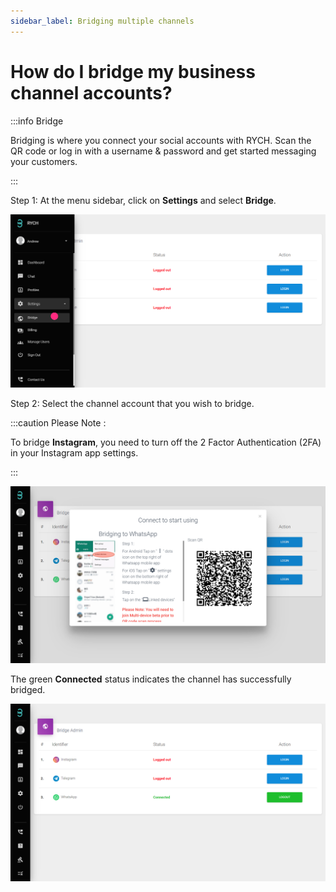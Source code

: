 ```yaml
---
sidebar_label: Bridging multiple channels
---
```


# How do I bridge my business channel accounts?
 
:::info Bridge

Bridging is where you connect your social accounts with RYCH. Scan the QR code or log in with a username & password and get started messaging your customers.

:::

Step 1: At the menu sidebar, click on **Settings** and select **Bridge**.

![image info](../../../static/img/q3/step1.png)

Step 2: Select the channel account that you wish to bridge.

:::caution Please Note :

 To bridge **Instagram**, you need to turn off the 2 Factor Authentication (2FA) in your Instagram app settings.

:::

![image info](../../../static/img/q3/step2.png)

The green **Connected** status indicates the channel has successfully bridged.

![image info](../../../static/img/q3/step3.png)

